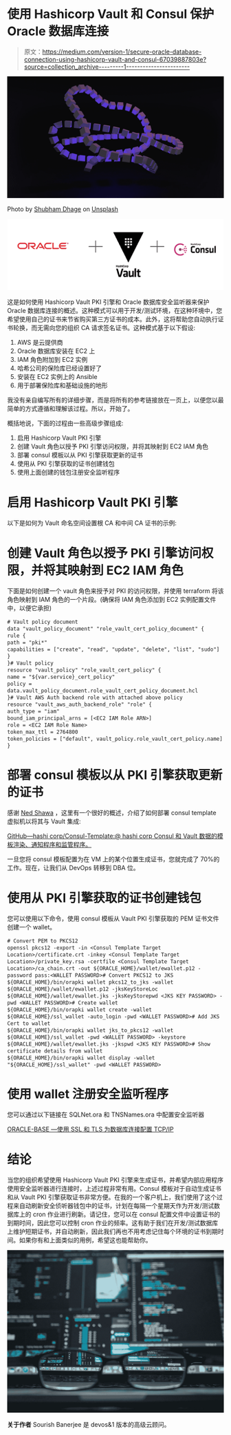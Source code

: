 # 使用 Hashicorp Vault 和 Consul 保护 Oracle 数据库连接

> 原文：<https://medium.com/version-1/secure-oracle-database-connection-using-hashicorp-vault-and-consul-67039887803e?source=collection_archive---------1----------------------->

![](img/b50ce375fa555b504062dd14163019c1.png)

Photo by [Shubham Dhage](https://unsplash.com/@theshubhamdhage?utm_source=medium&utm_medium=referral) on [Unsplash](https://unsplash.com?utm_source=medium&utm_medium=referral)

![](img/9299fa06c4951893cae1e5b6d3ee49d4.png)

这是如何使用 Hashicorp Vault PKI 引擎和 Oracle 数据库安全监听器来保护 Oracle 数据库连接的概述。这种模式可以用于开发/测试环境，在这种环境中，您希望使用自己的证书来节省购买第三方证书的成本。此外，这将帮助您自动执行证书轮换，而无需向您的组织 CA 请求签名证书。这种模式基于以下假设:

1.  AWS 是云提供商
2.  Oracle 数据库安装在 EC2 上
3.  IAM 角色附加到 EC2 实例
4.  哈希公司的保险库已经设置好了
5.  安装在 EC2 实例上的 Ansible
6.  用于部署保险库和基础设施的地形

我没有亲自编写所有的详细步骤，而是将所有的参考链接放在一页上，以便您以最简单的方式遵循和理解该过程。所以，开始了。

概括地说，下面的过程由一些高级步骤组成:

1.  启用 Hashicorp Vault PKI 引擎
2.  创建 Vault 角色以授予 PKI 引擎访问权限，并将其映射到 EC2 IAM 角色
3.  部署 consul 模板以从 PKI 引擎获取更新的证书
4.  使用从 PKI 引擎获取的证书创建钱包
5.  使用上面创建的钱包注册安全监听程序

# 启用 Hashicorp Vault PKI 引擎

以下是如何为 Vault 命名空间设置根 CA 和中间 CA 证书的示例:

# 创建 Vault 角色以授予 PKI 引擎访问权限，并将其映射到 EC2 IAM 角色

下面是如何创建一个 vault 角色来授予对 PKI 的访问权限，并使用 terraform 将该角色映射到 IAM 角色的一个片段。(确保将 IAM 角色添加到 EC2 实例配置文件中，以便它承担)

```
# Vault policy document
data "vault_policy_document" "role_vault_cert_policy_document" {
rule {
path = "pki*"
capabilities = ["create", "read", "update", "delete", "list", "sudo"]
}
}# Vault policy
resource "vault_policy" "role_vault_cert_policy" {
name = "${var.service}_cert_policy"
policy = data.vault_policy_document.role_vault_cert_policy_document.hcl
}# Vault AWS Auth backend role with attached above policy
resource "vault_aws_auth_backend_role" "role" {
auth_type = "iam"
bound_iam_principal_arns = [<EC2 IAM Role ARN>]
role = <EC2 IAM Role Name>
token_max_ttl = 2764800
token_policies = ["default", vault_policy.role_vault_cert_policy.name]
}
```

# 部署 consul 模板以从 PKI 引擎获取更新的证书

感谢 [Ned Shawa](https://medium.com/u/1c5af378fb8f?source=post_page-----67039887803e--------------------------------) ，这里有一个很好的概述，介绍了如何部署 consul template 虚拟机以将其与 Vault 集成:

[GitHub—hashi corp/Consul-Template:@ hashi corp Consul 和 Vault 数据的模板渲染、通知程序和监管程序。](https://github.com/hashicorp/consul-template)

一旦您将 consul 模板配置为在 VM 上的某个位置生成证书，您就完成了 70%的工作。现在，让我们从 DevOps 转移到 DBA 位。

# 使用从 PKI 引擎获取的证书创建钱包

您可以使用以下命令，使用 consul 模板从 Vault PKI 引擎获取的 PEM 证书文件创建一个 wallet。

```
# Convert PEM to PKCS12
openssl pkcs12 -export -in <Consul Template Target Location>/certificate.crt -inkey <Consul Template Target Location>/private_key.rsa -certfile <Consul Template Target Location>/ca_chain.crt -out ${ORACLE_HOME}/wallet/ewallet.p12 -password pass:<WALLET PASSWORD># Convert PKCS12 to JKS
${ORACLE_HOME}/bin/orapki wallet pkcs12_to_jks -wallet ${ORACLE_HOME}/wallet/ewallet.p12 -jksKeyStoreLoc ${ORACLE_HOME}/wallet/ewallet.jks -jksKeyStorepwd <JKS KEY PASSWORD> -pwd <WALLET PASSWORD># Create wallet
${ORACLE_HOME}/bin/orapki wallet create -wallet ${ORACLE_HOME}/ssl_wallet -auto_login -pwd <WALLET PASSWORD># Add JKS Cert to wallet
${ORACLE_HOME}/bin/orapki wallet jks_to_pkcs12 -wallet ${ORACLE_HOME}/ssl_wallet -pwd <WALLET PASSWORD> -keystore ${ORACLE_HOME}/wallet/ewallet.jks -jkspwd <JKS KEY PASSWORD># Show certificate details from wallet
${ORACLE_HOME}/bin/orapki wallet display -wallet "${ORACLE_HOME}/ssl_wallet" -pwd <WALLET PASSWORD>
```

# 使用 wallet 注册安全监听程序

您可以通过以下链接在 SQLNet.ora 和 TNSNames.ora 中配置安全监听器

[ORACLE-BASE —使用 SSL 和 TLS 为数据库连接配置 TCP/IP](https://oracle-base.com/articles/misc/configure-tcpip-with-ssl-and-tls-for-database-connections#server-network-configuration)

# 结论

当您的组织希望使用 Hashicorp Vault PKI 引擎来生成证书，并希望内部应用程序使用安全监听器进行连接时，上述过程非常有用。Consul 模板对于自动生成证书和从 Vault PKI 引擎获取证书非常方便。在我的一个客户机上，我们使用了这个过程来自动刷新安全侦听器钱包中的证书，计划在每隔一个星期天作为开发/测试数据库上的 cron 作业进行刷新。请记住，您可以在 consul 配置文件中设置证书的到期时间，因此您可以控制 cron 作业的频率。这有助于我们在开发/测试数据库上维护短期证书，并自动刷新，因此我们再也不用考虑记住每个环境的证书到期时间。如果你有和上面类似的用例，希望这也能帮助你。

![](img/1e61ae1c710a26b0ad16fb818431a034.png)

**关于作者** Sourish Banerjee 是 devos&1 版本的高级云顾问。